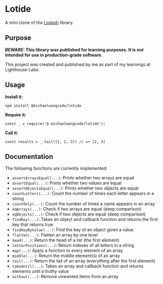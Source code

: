 # Lotide

A mini clone of the [Lodash](https://lodash.com) library.

## Purpose

**_BEWARE:_ This library was published for learning purposes. It is _not_ intended for use in production-grade software.**

This project was created and published by me as part of my learnings at Lighthouse Labs. 

## Usage

**Install it:**

`npm install @michaelwangcode/lotide`

**Require it:**

`const _ = require('@ michaelwangcode/lotide');`

**Call it:**

`const results = _.tail([1, 2, 3]) // => [2, 3]`

## Documentation

The following functions are currently implemented:

* `assertArraysEqual(...)`: Prints whether two arrays are equal
* `assertEqual(...)`: Prints whether two values are equal
* `assertObjectsEqual(...)`: Prints whether two objects are equal
* `countLetters(...)`: Count the number of times each letter appears in a string
* `countOnly(...)`: Count the number of times a name appears in an array
* `eqArrays(...)`: Check if two arrays are equal (deep comparison)
* `eqObjects(...)`: Check if two objects are equal (deep comparison)
* `findKey(...)`: Takes an object and callback function and returns the first key that returns true
* `findKeyByValue(...)`: Find the key of an object given a value
* `flatten(...)`: Flatten an array by one level
* `head(...)`: Return the head of a list (the first element)
* `letterPositions(...)`: Return indexes of all letters in a string
* `map(...)`: Apply a function to every element of an array
* `middle(...)`: Return the middle element(s) of an array
* `tail(...)`: Return the tail of an array (everything after the first element)
* `takeUntil(...)`: Takes an array and callback function and returns elements until a truthy value
* `without(...)`: Remove unwanted items from an array
